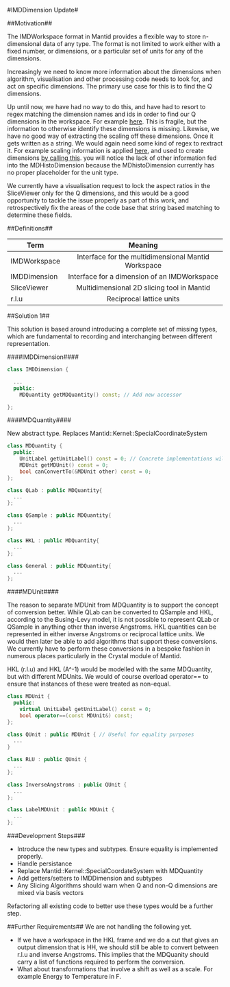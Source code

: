 #IMDDimension Update#

##Motivation##

The IMDWorkspace format in Mantid provides a flexible way to store n-dimensional data of any type. The format is not limited to work either with a fixed number, or dimensions, or a particular set of units for any of the dimensions.

Increasingly we need to know more information about the dimensions when algorithm, visualisation and other processing code needs to look for, and act on specific dimensions. The primary use case for this is to find the Q dimensions.

Up until now, we have had no way to do this, and have had to resort to regex matching the dimension names and ids in order to find our Q dimensions in the workspace. For example [here](https://github.com/mantidproject/mantid/blob/master/Code/Mantid/Framework/API/src/PeakTransformHKL.cpp#L9:L18). This is fragile, but the information to otherwise identify these dimensions is missing. Likewise, we have no good way of extracting the scaling off these dimensions. Once it gets written as a string. We would again need some kind of regex to rextract it. For example scaling information is applied [here](https://github.com/mantidproject/mantid/blob/master/Code/Mantid/Framework/MDAlgorithms/src/MDWSTransform.cpp#L357:L390), and used to create dimensions [by calling this](#https://github.com/mantidproject/mantid/blob/master/Code/Mantid/Framework/MDAlgorithms/src/MDEventWSWrapper.cpp#L25:L46). you will notice the lack of other information fed into the MDHistoDimension because the MDhistoDimension currently has no proper placeholder for the unit type.

We currently have a visualisation request to lock the aspect ratios in the SliceViewer only for the Q dimensions, and this would be a good opportunity to tackle the issue properly as part of this work, and retrospectively fix the areas of the code base that string based matching to determine these fields.

##Definitions##

| Term        | Meaning          |
| ------------- |:-------------:|
| IMDWorkspace      | Interface for the multidimensional Mantid Workspace |
| IMDDimension      | Interface for a dimension of an IMDWorkspace |
| SliceViewer      | Multidimensional 2D slicing tool in Mantid |
| r.l.u       | Reciprocal lattice units |

##Solution 1##

This solution is based around introducing a complete set of missing types, which are fundamental to recording and interchanging between different representation.


####IMDDimension####

```cpp
class IMDDimension {

  ...
  public:
    MDQuantity getMDQuantity() const; // Add new accessor

};

```

####MDQuantity####

New abstract type. Replaces Mantid::Kernel::SpecialCoordinateSystem
```cpp
class MDQuantity {
  public:
    UnitLabel getUnitLabel() const = 0; // Concrete implementations will forward
    MDUnit getMDUnit() const = 0;
    bool canConvertTo(&MDUnit other) const = 0;
};

class QLab : public MDQuantity{
  ...
};

class QSample : public MDQuantity{
  ...
};

class HKL : public MDQuantity{
  ...
};

class General : public MDQuantity{
  ...
};


```

####MDUnit####

The reason to separate MDUnit from MDQuantity is to support the concept of conversion better. While QLab can be converted to QSample and HKL, according to the Busing-Levy model, it is not possible to represent QLab or QSample in anything other than inverse Angstroms. HKL quantities can be represented in either inverse Angstroms or reciprocal lattice units. We would then later be able to add algorithms that support these conversions. We currently have to perform these conversions in a bespoke fashion in numerous places particularly in the Crystal module of Mantid.

HKL (r.l.u) and HKL (A^-1) would be modelled with the same MDQuantity, but with different MDUnits. We would of course overload operator== to ensure that instances of these were treated as non-equal.

```cpp
class MDUnit {
  public:
    virtual UnitLabel getUnitLabel() const = 0;
    bool operator==(const MDUnit&) const;
};

class QUnit : public MDUnit { // Useful for equality purposes
  ...
}

class RLU : public QUnit {
  ...
};

class InverseAngstroms : public QUnit {
  ...
};

class LabelMDUnit : public MDUnit {
  ...
};
```

###Development Steps###
* Introduce the new types and subtypes. Ensure equality is implemented properly.
* Handle persistance 
* Replace Mantid::Kernel::SpecialCoordateSystem with MDQuantity
* Add getters/setters to IMDDimension and subtypes
* Any Slicing Algorithms should warn when Q and non-Q dimensions are mixed via basis vectors

Refactoring all existing code to better use these types would be a further step.

##Further Requirements##
We are not handling the following yet.

* If we have a workspace in the HKL frame and we do a cut that gives an output dimension that is HH, we should still be able to convert between r.l.u and inverse Angstroms. This implies that the MDQuanity should carry a list of functions required to perform the conversion.
* What about transformations that involve a shift as well as a scale. For example Energy to Temperature in F.




